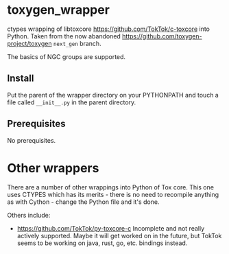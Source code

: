 # toxygen_wrapper

ctypes wrapping of libtoxcore <https://github.com/TokTok/c-toxcore>
into Python. Taken from the now abandoned
<https://github.com/toxygen-project/toxygen> `next_gen` branch.

The basics of NGC groups are supported.

## Install

Put the parent of the wrapper directory on your PYTHONPATH and
touch a file called `__init__.py` in the parent directory.

## Prerequisites

No prerequisites.

# Other wrappers

There are a number of other wrappings into Python of Tox core.
This one uses CTYPES which has its merits - there is no need to
recompile anything as with Cython - change the Python file and it's done.

Others include:

* <https://github.com/TokTok/py-toxcore-c> Incomplete and not really
  actively supported. Maybe it will get worked on in the future,
  but TokTok seems to be working on java, rust, go, etc. bindings instead.

